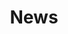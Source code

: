 ---
layout: news
title: "News"
news:
  - date: "Altijd"
    description: "Eenmalige afspraken zijn mogelijk voor het beeldhouwen in steen met een groep, voor een speciale gelegenheid"
    location: "Lochem"

  - date: "15, 16 en 17 april 2017"
    description: "Deelname aan Kunstroute Lochem, met beelden en schilderijen."
    details: "12.00 - 17.00 uur<br>Velhorst 4, 7241 TB Lochem"
    link: "http://www.kunstinlochem.nl"
    link_text: "www.kunstinlochem.nl"
    image: "IMG_6167_small.jpg"
    image_alt: "schilderij"

  - date: "Maart 2015"
    description: "Start nieuwe cursus"
    location: "Lochem"

  - date: "19 January - 23 February 2014"
    description: "Exhibition: in \"Galerie de Burgerij\""
    location: "Vorden, the Netherlands"

  - date: "August, September, October 2012"
    description: "Exhibition: bronze trees in \"de Levenstuinen van Het Groot Hontschoten\""
    location: "Teuge, the Netherlands"

  - date: "27 and 28 May 2012"
    description: "\"Pinkster-expositie\""
    location: "Huize Ekeby, Voorst"
    image: "Poster Pinksterexpositie 2012.jpg"
    image_alt: "poster 2012"
    image_link: "/pinksterexpo2012/"

  - date: "September-October 2011"
    description: "Residency in Mendocino California"
    link: "http://www.mendocinoartcenter.org"
    link_text: "www.mendocinoartcenter.org"
    image: "IMG_2860.jpg"
    image_alt: "Mendocino"
    image_link: "/californie2011/"

  - date: "9-15 july 2011"
    description: "Exhibition Bronkhorst, the Netherlands"
    image: "Uitnood Bronkhorst klein.jpg"
    image_alt: "bronkhorst"
    image_link: "/bronkhorst2011/"

  - date: "2010"
    description: "Work in progress: Inspirare - Expirare"
    image: "IMG_8011.jpg"
    image_alt: "inspirare"
    image_link: "/inspirare2010/"

  - date: "25 june- 5 july 2009"
    description: "Sculptor meeting"
    details: "Villa Biener, Cipressa, Italy"
    link: "http://www.villabiener.com"
    link_text: "www.villabiener.com"
    image: "judit foto 006.jpg"
    image_alt: "Cipressa 06"
    image_link: "/site-specific/"

  - date: "31 may - 1 june 2009"
    description: "\"Pinkster-expositie\""
    location: "Huize Ekeby, Voorst"
    image: "liggend jose.jpg"
    image_alt: "pinkster expositie"
    image_link: "/pinksterexpositie2009/"

  - date: "30 Nov. - 21 Dec. 2008"
    description: "Exhibition: Klarenbeek, the Netherlands"
    link: "http://www.delandweg.nl/"
    link_text: "Galerie de Landweg"

  - date: "13 Sept. - 28 Sept 2008"
    description: "Exhibition Voorst, the Netherlands"
    image: "Uitnood Saskia2.jpg"
    image_alt: "Uitnodiging Saskia 13 sept 2008"
    image_link: "/expositie-13-28-sept-2008/"

  - date: "11 Febr. - 10 March 2008"
    description: "Exhibition EcoFuturiste, Monaco"
    link: "http://www.artyecology.org/"
    link_text: "www.artyecology.org"
    image: "monaco park oud.jpg"
    image_alt: "Monaco park - les jardins des Boulingrins 1930"

  - date: "7-7-2007"
    description: "Revelation of Tsunami monument (The wave)"
    image: "070707_093.jpg"
    image_alt: "tsunami monument"
    image_link: "/tsunami-monument/"
---